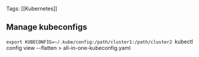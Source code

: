 Tags: [[Kubernetes]]
## Manage kubeconfigs
`export KUBECONFIG=~/.kube/config:/path/cluster1:/path/cluster2
`kubectl config view --flatten > all-in-one-kubeconfig.yaml